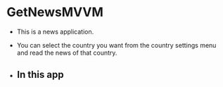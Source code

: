 # GetNewsMVVM

- This is a news application.
- You can select the country you want from the country settings menu and read the news of that country.
 
- In this app
  - 
